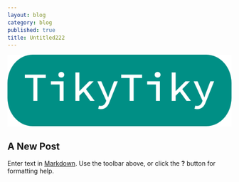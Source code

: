 ```yaml
---
layout: blog
category: blog
published: true
title: Untitled222
---
```


![tikytiky.png](/_posts/tikytiky.png)
## A New Post

Enter text in [Markdown](http://daringfireball.net/projects/markdown/). Use the toolbar above, or click the **?** button for formatting help.